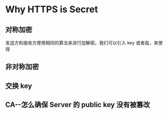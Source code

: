 # Why HTTPS is Secret

## 对称加密

发送方和接收方使用相同的算法来进行加解密。我们可以引入 key 或者盐，来使得

## 非对称加密

## 交换 key

## CA--怎么确保 Server 的 public key 没有被篡改
